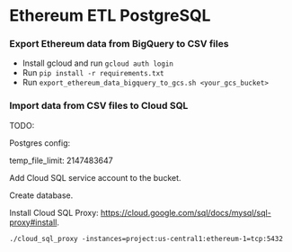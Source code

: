 # Ethereum ETL PostgreSQL

### Export Ethereum data from BigQuery to CSV files

- Install gcloud and run `gcloud auth login`
- Run `pip install -r requirements.txt`
- Run `export_ethereum_data_bigquery_to_gcs.sh <your_gcs_bucket>`

### Import data from CSV files to Cloud SQL

TODO: 

Postgres config:

temp_file_limit: 2147483647

Add Cloud SQL service account to the bucket.

Create database.

Install Cloud SQL Proxy: https://cloud.google.com/sql/docs/mysql/sql-proxy#install.

`./cloud_sql_proxy -instances=project:us-central1:ethereum-1=tcp:5432`